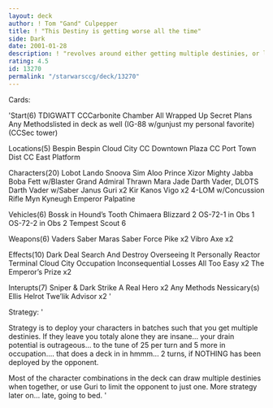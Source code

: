 ```yaml
---
layout: deck
author: ! Tom "Gand" Culpepper
title: ! "This Destiny is getting worse all the time"
side: Dark
date: 2001-01-28
description: ! "revolves around either getting multiple destinies, or limiting the opponent to just one.  TDIGWATT objective deck."
rating: 4.5
id: 13270
permalink: "/starwarsccg/deck/13270"
---
```

Cards: 

'Start(6)
TDIGWATT
CCCarbonite Chamber
All Wrapped Up
Secret Plans
Any Methodslisted in deck as well
(IG-88 w/gunjust my personal favorite)
(CCSec tower)

Locations(5)
Bespin
Bespin Cloud City
CC Downtown Plaza
CC Port Town Dist
CC East Platform

Characters(20)
Lobot
Lando
Snoova
Sim Aloo
Prince Xizor
Mighty Jabba
Boba Fett w/Blaster
Grand Admiral Thrawn
Mara Jade
Darth Vader, DLOTS
Darth Vader w/Saber
Janus
Guri x2
Kir Kanos
Vigo x2
4-LOM w/Concussion Rifle
Myn Kyneugh
Emperor Palpatine

Vehicles(6)
Bossk in Hound’s Tooth
Chimaera
Blizzard 2
OS-72-1 in Obs 1
OS-72-2 in Obs 2
Tempest Scout 6

Weapons(6)
Vaders Saber
Maras Saber
Force Pike x2
Vibro Axe x2

Effects(10)
Dark Deal
Search And Destroy
Overseeing It Personally
Reactor Terminal
Cloud City Occupation
Inconsequential Losses
All Too Easy x2
The Emperor’s Prize x2

Interupts(7)
Sniper & Dark Strike
A Real Hero x2
Any Methods Nessicary(s)
Ellis Helrot
Twe’lik Advisor x2 '

Strategy: '

Strategy is to deploy your characters in batches such that you get multiple destinies.  If they leave you totaly alone they are insane...  your drain potential is outrageous... to the tune of 25 per turn and 5 more in occupation....  that does a deck in in hmmm... 2 turns, if NOTHING has been deployed by the opponent.

Most of the character combinations in the deck can draw multiple destinies when together, or use Guri to limit the opponent to just one.  More strategy later on...  late, going to bed. '
